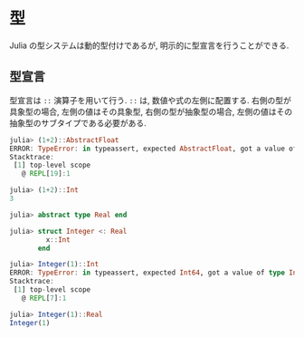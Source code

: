 # 型

Julia の型システムは動的型付けであるが, 明示的に型宣言を行うことができる.

## 型宣言

型宣言は `::` 演算子を用いて行う. `::` は, 数値や式の左側に配置する. 右側の型が具象型の場合, 左側の値はその具象型, 右側の型が抽象型の場合, 左側の値はその抽象型のサブタイプである必要がある.

```Julia
julia> (1+2)::AbstractFloat
ERROR: TypeError: in typeassert, expected AbstractFloat, got a value of type Int64
Stacktrace:
 [1] top-level scope
   @ REPL[19]:1

julia> (1+2)::Int
3

julia> abstract type Real end

julia> struct Integer <: Real
         x::Int
       end

julia> Integer(1)::Int
ERROR: TypeError: in typeassert, expected Int64, got a value of type Integer
Stacktrace:
 [1] top-level scope
   @ REPL[7]:1

julia> Integer(1)::Real
Integer(1)
```
